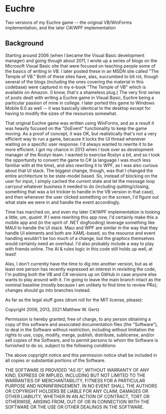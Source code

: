 # Euchre
Two versions of my Euchre game -- the original VB/WinForms implementation, and the later C#/WPF implementation

## Background
Starting around 2006 (when I became the Visual Basic development manager) and going though about 2011, I wrote up a series of blogs on the Microsoft Visual Basic site that were focused on 
teaching people some of the basics of writing in VB.  I later posted these in an MSDN site called "The Temple of VB."  Both of these sites have,
alas, succumbed to bit rot, though several of the blogs (including the ones covering the material in this codebase) were captured in my e-book "The Temple of VB" which is available on Amazon.  (I know,
that's a shameless plug.)  The very first series of posts dealt with writing a Euchre game in Visual Basic, Euchre being a particular passion of mine in college.  I later ported this game to Windows Mobile 6.0 as well -- it was basically identical to the desktop except for having to modify the sizes of the resources somewhat.

That original Euchre game was written using WinForms, and as a result it was heavily focused on the "DoEvent" functionality to keep the game moving.  As a proof of concept, 
it was OK, but realistically that's not a very efficient way to run a game, because it locks the UI thread whenever waiting on a specific user response. I'd always
wanted to rewrite it to be more efficient.  I got my chance in 2013 when I took over as development manager of the Roslyn team.  I wanted to exercise Roslyn a bit,
and so I took the opportunity to convert the game to C# (a language I was much less familiar with at the time), and also rewriting it to WPF, as I was also curious 
about that UI stack.  The biggest change, though, was that I changed the entire architecture to be state-model based.  So, instead of blocking on the user for input, 
I simply cached the current state and let the message loop carryout whatever business it needed to do (including quitting/closing, something that was a lot trickier to handle in 
the VB version in that case), and then whenever the user clicked something on the screen, I'd figure out what state we were in and handle the event accordingly.

Time has marched on, and even my later C#/WPF implementation is looking a little, um, _quaint_.  If I were rewriting this app now, I'd certainly make this a mobile app and (in the 
spirit of .NET dogfooding) leverage something like MAUI to handle the UI stack.  Maui and WPF are similar in the way that they handle UI elements and both are XAML-based, so the resource 
and event handling wouldn't be too much of a change, but the graphics themselves would certainly need an overhaul.  I'd also probably include a way to play with friends online.
The AI & rules logic in this code still holds up well, at least! 

Alas, I don't currently have the time to dig into another version, but as at least one person has recently expressed an interest in revisiting the code, I'm putting both the VB and C# versions
up on GitHub in case anyone else wants to play around with it.  I'm going to leave the main branch intact as the nominal baseline (mostly because I am unlikely to find time
to review PRs); changes should go into branches instead.

As far as the legal stuff goes (drum roll for the MIT license, please):

Copyright 2006, 2013, 2021 Matthew W. Gertz

Permission is hereby granted, free of charge, to any person obtaining a copy of this software and associated documentation files (the "Software"), to deal in the Software without restriction, including without limitation the rights to use, copy, modify, merge, publish, distribute, sublicense, and/or sell copies of the Software, and to permit persons to whom the Software is furnished to do so, subject to the following conditions:

The above copyright notice and this permission notice shall be included in all copies or substantial portions of the Software.

THE SOFTWARE IS PROVIDED "AS IS", WITHOUT WARRANTY OF ANY KIND, EXPRESS OR IMPLIED, INCLUDING BUT NOT LIMITED TO THE WARRANTIES OF MERCHANTABILITY, FITNESS FOR A PARTICULAR PURPOSE AND NONINFRINGEMENT. IN NO EVENT SHALL THE AUTHORS OR COPYRIGHT HOLDERS BE LIABLE FOR ANY CLAIM, DAMAGES OR OTHER LIABILITY, WHETHER IN AN ACTION OF CONTRACT, TORT OR OTHERWISE, ARISING FROM, OUT OF OR IN CONNECTION WITH THE SOFTWARE OR THE USE OR OTHER DEALINGS IN THE SOFTWARE.

